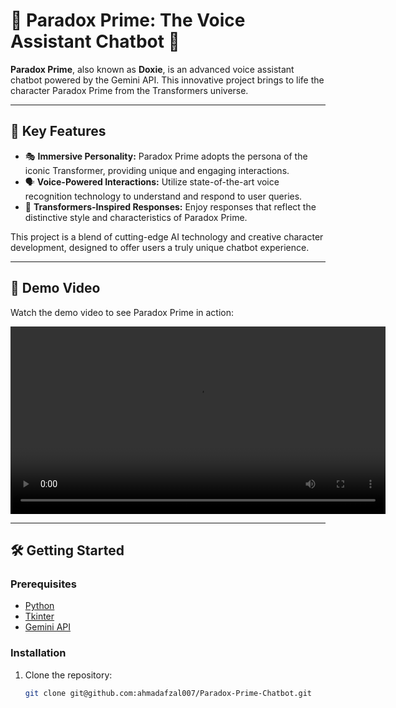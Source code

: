 # 🌟 Paradox Prime: The Voice Assistant Chatbot 🌟

**Paradox Prime**, also known as **Doxie**, is an advanced voice assistant chatbot powered by the Gemini API. This innovative project brings to life the character Paradox Prime from the Transformers universe.

---

## 🚀 Key Features

- 🎭 **Immersive Personality:** Paradox Prime adopts the persona of the iconic Transformer, providing unique and engaging interactions.
- 🗣️ **Voice-Powered Interactions:** Utilize state-of-the-art voice recognition technology to understand and respond to user queries.
- 🤖 **Transformers-Inspired Responses:** Enjoy responses that reflect the distinctive style and characteristics of Paradox Prime.

This project is a blend of cutting-edge AI technology and creative character development, designed to offer users a truly unique chatbot experience.

---

## 🎥 Demo Video

Watch the demo video to see Paradox Prime in action:

<video width="600" controls>
  <source src="video\Updated-Demo.mp4" type="video/mp4">
  Your browser does not support the video tag.
</video>

---

## 🛠️ Getting Started

### Prerequisites

- [Python](https://www.python.org/downloads/)
- [Tkinter](https://docs.python.org/3/library/tkinter.html)
- [Gemini API](https://example.com)

### Installation

1. Clone the repository:
   ```sh
   git clone git@github.com:ahmadafzal007/Paradox-Prime-Chatbot.git
